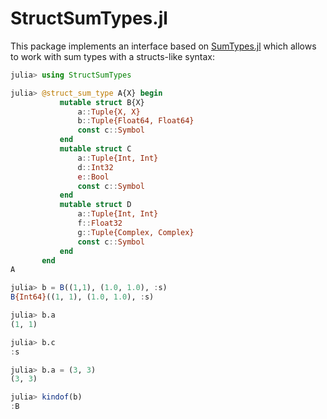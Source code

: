 # StructSumTypes.jl

This package implements an interface based on [SumTypes.jl](https://github.com/MasonProtter/SumTypes.jl) which allows to work with sum types with a structs-like syntax:

```julia
julia> using StructSumTypes

julia> @struct_sum_type A{X} begin
           mutable struct B{X}
               a::Tuple{X, X}
               b::Tuple{Float64, Float64}
               const c::Symbol
           end
           mutable struct C
               a::Tuple{Int, Int}
               d::Int32
               e::Bool
               const c::Symbol
           end
           mutable struct D
               a::Tuple{Int, Int}
               f::Float32
               g::Tuple{Complex, Complex}
               const c::Symbol
           end
       end
A

julia> b = B((1,1), (1.0, 1.0), :s)
B{Int64}((1, 1), (1.0, 1.0), :s)

julia> b.a
(1, 1)

julia> b.c
:s

julia> b.a = (3, 3)
(3, 3)

julia> kindof(b)
:B
```

